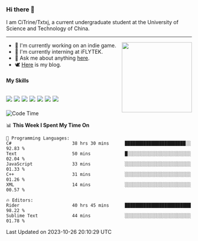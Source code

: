 ### Hi there 👋

I am CiTrine/Txtxj, a current undergraduate student at the University of Science and Technology of China.

---

<img align="right" height="190" src="http://github-profile-summary-cards.vercel.app/api/cards/stats?username=txtxj&theme=vue">

- 🌱 I'm currently working on an indie game.
- 🐶 I'm currently interning at iFLYTEK.
- 💬 Ask me about anything [here](https://github.com/txtxj/txtxj/issues).
- 🕊️ [Here](https://txtxj.top) is my blog.

#### My Skills

![](https://img.shields.io/badge/Unity-000000?logo=unity&logoColor=fff)
![](https://img.shields.io/badge/C%23-239120?logo=csharp&logoColor=fff)
![](https://img.shields.io/badge/Python-3e74a2?logo=python&logoColor=fff)
![](https://img.shields.io/badge/C++-65318e?logo=cplusplus&logoColor=fff)
![](https://img.shields.io/badge/C-5654a2?logo=c&logoColor=fff)
![](https://img.shields.io/badge/Blender-f5792a?logo=blender&logoColor=fff)
![](https://img.shields.io/badge/MS%20SQL-cc2927?logo=microsoftsqlserver&logoColor=fff)
---

<!--START_SECTION:waka-->
![Code Time](http://img.shields.io/badge/Code%20Time-1%2C396%20hrs-blue)

📊 **This Week I Spent My Time On** 

```text
💬 Programming Languages: 
C#                       38 hrs 30 mins      ███████████████████████░░   92.83 % 
Text                     50 mins             █░░░░░░░░░░░░░░░░░░░░░░░░   02.04 % 
JavaScript               33 mins             ░░░░░░░░░░░░░░░░░░░░░░░░░   01.33 % 
C++                      31 mins             ░░░░░░░░░░░░░░░░░░░░░░░░░   01.26 % 
XML                      14 mins             ░░░░░░░░░░░░░░░░░░░░░░░░░   00.57 % 

🔥 Editors: 
Rider                    40 hrs 45 mins      █████████████████████████   98.22 % 
Sublime Text             44 mins             ░░░░░░░░░░░░░░░░░░░░░░░░░   01.78 % 
```


 Last Updated on 2023-10-26 20:10:29 UTC
<!--END_SECTION:waka-->
